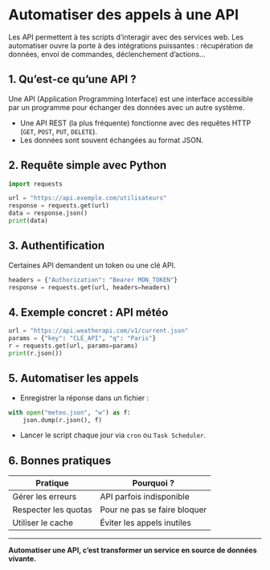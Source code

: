 # Automatiser des appels à une API

Les API permettent à tes scripts d’interagir avec des services web. Les automatiser ouvre la porte à des intégrations puissantes : récupération de données, envoi de commandes, déclenchement d’actions…

## 1. Qu’est-ce qu’une API ?

Une API (Application Programming Interface) est une interface accessible par un programme pour échanger des données avec un autre système.

- Une API REST (la plus fréquente) fonctionne avec des requêtes HTTP (`GET`, `POST`, `PUT`, `DELETE`).
- Les données sont souvent échangées au format JSON.

## 2. Requête simple avec Python

```python
import requests

url = "https://api.exemple.com/utilisateurs"
response = requests.get(url)
data = response.json()
print(data)
````

## 3. Authentification

Certaines API demandent un token ou une clé API.

```python
headers = {"Authorization": "Bearer MON_TOKEN"}
response = requests.get(url, headers=headers)
```

## 4. Exemple concret : API météo

```python
url = "https://api.weatherapi.com/v1/current.json"
params = {"key": "CLE_API", "q": "Paris"}
r = requests.get(url, params=params)
print(r.json())
```

## 5. Automatiser les appels

* Enregistrer la réponse dans un fichier :

```python
with open("meteo.json", "w") as f:
    json.dump(r.json(), f)
```

* Lancer le script chaque jour via `cron` ou `Task Scheduler`.

## 6. Bonnes pratiques

| Pratique             | Pourquoi ?                   |
| -------------------- | ---------------------------- |
| Gérer les erreurs    | API parfois indisponible     |
| Respecter les quotas | Pour ne pas se faire bloquer |
| Utiliser le cache    | Éviter les appels inutiles   |

---

**Automatiser une API, c’est transformer un service en source de données vivante.**
